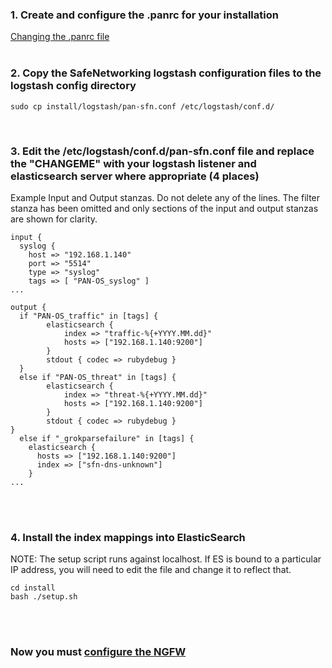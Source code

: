 ### 1. Create and configure the .panrc for your installation
[Changing the .panrc file](https://github.com/PaloAltoNetworks/safe-networking/wiki/Default-.panrc-configuration-file)
<br/><br/>
### 2. Copy the SafeNetworking logstash configuration files to the logstash config directory
```
sudo cp install/logstash/pan-sfn.conf /etc/logstash/conf.d/
```
<br/>

### 3. Edit the /etc/logstash/conf.d/pan-sfn.conf file and replace the "CHANGEME" with your logstash listener and elasticsearch server where appropriate (4 places)
Example Input and Output stanzas.  Do not delete any of the lines. The filter stanza has been omitted and only sections of the input and output stanzas are shown for clarity.

```
input {
  syslog {
    host => "192.168.1.140"
    port => "5514"
    type => "syslog"
    tags => [ "PAN-OS_syslog" ]
...

output {
  if "PAN-OS_traffic" in [tags] {
        elasticsearch {
            index => "traffic-%{+YYYY.MM.dd}"
            hosts => ["192.168.1.140:9200"]
        }
        stdout { codec => rubydebug }
  }
  else if "PAN-OS_threat" in [tags] {
        elasticsearch {
            index => "threat-%{+YYYY.MM.dd}"
            hosts => ["192.168.1.140:9200"]
        }
        stdout { codec => rubydebug }
} 
  else if "_grokparsefailure" in [tags] {
    elasticsearch {
      hosts => ["192.168.1.140:9200"]
      index => ["sfn-dns-unknown"]
    }
...
```
<br/><br/>
### 4. Install the index mappings into ElasticSearch
NOTE: The setup script runs against localhost. If ES is bound to a particular IP address, you will need to edit the file and change it to reflect that.
```
cd install
bash ./setup.sh
```
<br/><br/>

### Now you must [configure the NGFW](https://github.com/PaloAltoNetworks/safe-networking/wiki/Home#config-ngfw)